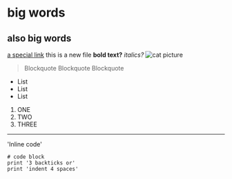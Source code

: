 # big words
## also big words
[a special link]()
this is a new file
**bold text?**
*italics?*
![cat picture]()
> Blockquote
> Blockquote
> Blockquote
* List
* List
* List
1. ONE
2. TWO
3. THREE
---
'Inline code'
```
# code block
print '3 backticks or'
print 'indent 4 spaces'
```
